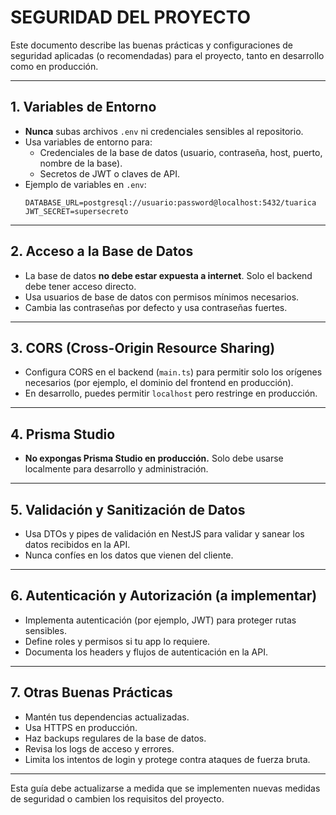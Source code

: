 # SEGURIDAD DEL PROYECTO

Este documento describe las buenas prácticas y configuraciones de seguridad aplicadas (o recomendadas) para el proyecto, tanto en desarrollo como en producción.

---

## 1. Variables de Entorno
- **Nunca** subas archivos `.env` ni credenciales sensibles al repositorio.
- Usa variables de entorno para:
  - Credenciales de la base de datos (usuario, contraseña, host, puerto, nombre de la base).
  - Secretos de JWT o claves de API.
- Ejemplo de variables en `.env`:
  ```env
  DATABASE_URL=postgresql://usuario:password@localhost:5432/tuarica
  JWT_SECRET=supersecreto
  ```

---

## 2. Acceso a la Base de Datos
- La base de datos **no debe estar expuesta a internet**. Solo el backend debe tener acceso directo.
- Usa usuarios de base de datos con permisos mínimos necesarios.
- Cambia las contraseñas por defecto y usa contraseñas fuertes.

---

## 3. CORS (Cross-Origin Resource Sharing)
- Configura CORS en el backend (`main.ts`) para permitir solo los orígenes necesarios (por ejemplo, el dominio del frontend en producción).
- En desarrollo, puedes permitir `localhost` pero restringe en producción.

---

## 4. Prisma Studio
- **No expongas Prisma Studio en producción.** Solo debe usarse localmente para desarrollo y administración.

---

## 5. Validación y Sanitización de Datos
- Usa DTOs y pipes de validación en NestJS para validar y sanear los datos recibidos en la API.
- Nunca confíes en los datos que vienen del cliente.

---

## 6. Autenticación y Autorización (a implementar)
- Implementa autenticación (por ejemplo, JWT) para proteger rutas sensibles.
- Define roles y permisos si tu app lo requiere.
- Documenta los headers y flujos de autenticación en la API.

---

## 7. Otras Buenas Prácticas
- Mantén tus dependencias actualizadas.
- Usa HTTPS en producción.
- Haz backups regulares de la base de datos.
- Revisa los logs de acceso y errores.
- Limita los intentos de login y protege contra ataques de fuerza bruta.

---

Esta guía debe actualizarse a medida que se implementen nuevas medidas de seguridad o cambien los requisitos del proyecto.
